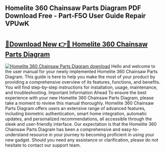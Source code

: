 ## Homelite 360 Chainsaw Parts Diagram PDF Download Free - Part-F5O User Guide Repair VPUwK

# <h2><a href="http://dfrzq8f.blite.top/?on=Homelite+360+Chainsaw+Parts+Diagram">🔗Download New 👉🔴 Homelite 360 Chainsaw Parts Diagram</a></h2>

[![Homelite 360 Chainsaw Parts Diagram download](https://i.imgur.com/lujVjoI.png)](http://dfrzq8f.blite.top/?on=Homelite+360+Chainsaw+Parts+Diagram)
Hello and welcome to the user manual for your newly implemented Homelite 360 Chainsaw Parts Diagram. This guide is here to help you make the most of your product by providing a comprehensive overview of its features, functions, and benefits. You will find step-by-step instructions for installation, usage, maintenance, and troubleshooting. Important Information Ahead To ensure the best experience with your new Homelite 360 Chainsaw Parts Diagram, please take a moment to review this manual thoroughly. Homelite 360 Chainsaw Parts Diagram offers users an extensive range of advanced features, including biometric authentication, smart home integration, automatic updates, and personalized recommendations, all accessible through the sleek and user-friendly interface. Our expectation is that the Homelite 360 Chainsaw Parts Diagram has been a comprehensive and easy-to-understand resource in your journey to becoming proficient in using your new gadget. Should you need any assistance or clarification, please do not hesitate to contact our support team.
